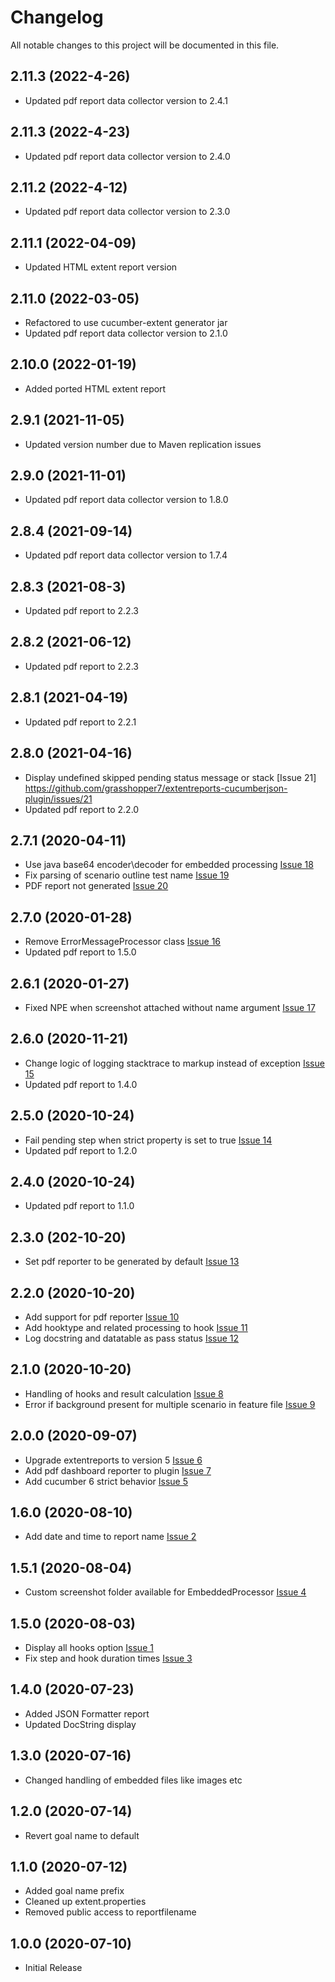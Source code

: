 # Changelog
All notable changes to this project will be documented in this file.

## 2.11.3 (2022-4-26)
* Updated pdf report data collector version to 2.4.1

## 2.11.3 (2022-4-23)
* Updated pdf report data collector version to 2.4.0

## 2.11.2 (2022-4-12)
* Updated pdf report data collector version to 2.3.0

## 2.11.1 (2022-04-09)
* Updated HTML extent report version

## 2.11.0 (2022-03-05)
* Refactored to use cucumber-extent generator jar
* Updated pdf report data collector version to 2.1.0

## 2.10.0 (2022-01-19)
* Added ported HTML extent report

## 2.9.1 (2021-11-05)
* Updated version number due to Maven replication issues

## 2.9.0 (2021-11-01)
* Updated pdf report data collector version to 1.8.0

## 2.8.4 (2021-09-14)
* Updated pdf report data collector version to 1.7.4

## 2.8.3 (2021-08-3)
* Updated pdf report to 2.2.3

## 2.8.2 (2021-06-12)
* Updated pdf report to 2.2.3

## 2.8.1 (2021-04-19)
* Updated pdf report to 2.2.1

## 2.8.0 (2021-04-16)
* Display undefined skipped pending status message or stack [Issue 21] https://github.com/grasshopper7/extentreports-cucumberjson-plugin/issues/21
* Updated pdf report to 2.2.0

## 2.7.1 (2020-04-11)
* Use java base64 encoder\decoder for embedded processing [Issue 18](https://github.com/grasshopper7/extentreports-cucumberjson-plugin/issues/18)
* Fix parsing of scenario outline test name [Issue 19](https://github.com/grasshopper7/extentreports-cucumberjson-plugin/issues/19)
* PDF report not generated [Issue 20](https://github.com/grasshopper7/extentreports-cucumberjson-plugin/issues/20)

## 2.7.0 (2020-01-28)
* Remove ErrorMessageProcessor class [Issue 16](https://github.com/grasshopper7/extentreports-cucumberjson-plugin/issues/16)
* Updated pdf report to 1.5.0

## 2.6.1 (2020-01-27)
* Fixed NPE when screenshot attached without name argument [Issue 17](https://github.com/grasshopper7/extentreports-cucumberjson-plugin/issues/17)

## 2.6.0 (2020-11-21)
* Change logic of logging stacktrace to markup instead of exception [Issue 15](https://github.com/grasshopper7/extentreports-cucumberjson-plugin/issues/15)
* Updated pdf report to 1.4.0

## 2.5.0 (2020-10-24)
* Fail pending step when strict property is set to true [Issue 14](https://github.com/grasshopper7/extentreports-cucumberjson-plugin/issues/14)
* Updated pdf report to 1.2.0

## 2.4.0 (2020-10-24)
* Updated pdf report to 1.1.0

## 2.3.0 (202-10-20)
* Set pdf reporter to be generated by default [Issue 13](https://github.com/grasshopper7/extentreports-cucumberjson-plugin/issues/13)

## 2.2.0 (2020-10-20)
* Add support for pdf reporter [Issue 10](https://github.com/grasshopper7/extentreports-cucumberjson-plugin/issues/10)
* Add hooktype and related processing to hook [Issue 11](https://github.com/grasshopper7/extentreports-cucumberjson-plugin/issues/11)
* Log docstring and datatable as pass status [Issue 12](https://github.com/grasshopper7/extentreports-cucumberjson-plugin/issues/12)

## 2.1.0 (2020-10-20)
* Handling of hooks and result calculation [Issue 8](https://github.com/grasshopper7/extentreports-cucumberjson-plugin/issues/8)
* Error if background present for multiple scenario in feature file [Issue 9](https://github.com/grasshopper7/extentreports-cucumberjson-plugin/issues/9)

## 2.0.0 (2020-09-07)
* Upgrade extentreports to version 5 [Issue 6](https://github.com/grasshopper7/extentreports-cucumberjson-plugin/issues/6)
* Add pdf dashboard reporter to plugin [Issue 7](https://github.com/grasshopper7/extentreports-cucumberjson-plugin/issues/7)
* Add cucumber 6 strict behavior [Issue 5](https://github.com/grasshopper7/extentreports-cucumberjson-plugin/issues/5)

## 1.6.0 (2020-08-10)
* Add date and time to report name [Issue 2](https://github.com/grasshopper7/extentreports-cucumberjson-plugin/issues/2)

## 1.5.1 (2020-08-04)
* Custom screenshot folder available for EmbeddedProcessor [Issue 4](https://github.com/grasshopper7/extentreports-cucumberjson-plugin/issues/4)

## 1.5.0 (2020-08-03)

* Display all hooks option [Issue 1](https://github.com/grasshopper7/extentreports-cucumberjson-plugin/issues/1)
* Fix step and hook duration times [Issue 3](https://github.com/grasshopper7/extentreports-cucumberjson-plugin/issues/3)

## 1.4.0 (2020-07-23)

* Added JSON Formatter report
* Updated DocString display

## 1.3.0 (2020-07-16)

* Changed handling of embedded files like images etc

## 1.2.0 (2020-07-14)

* Revert goal name to default

## 1.1.0 (2020-07-12)

* Added goal name prefix
* Cleaned up extent.properties
* Removed public access to reportfilename

## 1.0.0 (2020-07-10)

* Initial Release
